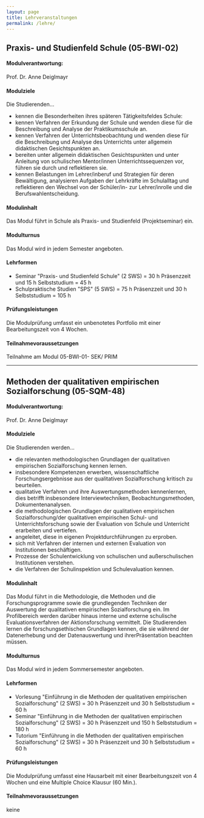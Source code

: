 ```yaml
---
layout: page
title: Lehrveranstaltungen
permalink: /lehre/
---
```

## Praxis- und Studienfeld Schule (05-BWI-02)

#### Modulverantwortung: 
Prof. Dr. Anne Deiglmayr 

#### Modulziele
Die Studierenden...
-	kennen die Besonderheiten ihres späteren Tätigkeitsfeldes Schule:
- kennen Verfahren der Erkundung der Schule und wenden diese für die Beschreibung und Analyse der Praktikumsschule an.
-	kennen Verfahren der Unterrichtsbeobachtung und wenden diese für die Beschreibung und Analyse des Unterrichts unter allgemein didaktischen Gesichtspunkten an.
-	bereiten unter allgemein didaktischen Gesichtspunkten und unter Anleitung von schulischen Mentor/innen Unterrichtssequenzen vor, führen sie durch und reflektieren sie.
-	kennen Belastungen im Lehrer/inberuf und Strategien für deren Bewältigung, analysieren  Aufgaben der Lehrkräfte im Schulalltag und reflektieren den Wechsel von der Schüler/in- zur Lehrer/inrolle und die Berufswahlentscheidung.

#### Modulinhalt
Das Modul führt in Schule als Praxis- und Studienfeld (Projektseminar) ein. 

#### Modulturnus
Das Modul wird in jedem Semester angeboten.

#### Lehrformen
- Seminar "Praxis- und Studienfeld Schule" (2 SWS) = 30 h Präsenzzeit und 15 h Selbststudium = 45 h  
- Schulpraktische Studien "SPS" (5 SWS) = 75 h Präsenzzeit und 30 h Selbststudium = 105 h

#### Prüfungsleistungen  
Die Modulprüfung umfasst ein unbenotetes Portfolio mit einer Bearbeitungszeit von 4 Wochen.

#### Teilnahmevoraussetzungen  
Teilnahme am Modul 05-BWI-01- SEK/ PRIM

***

## Methoden der qualitativen empirischen Sozialforschung (05-SQM-48)

#### Modulverantwortung: 
Prof. Dr. Anne Deiglmayr 

#### Modulziele
Die Studierenden werden...
- die relevanten methodologischen Grundlagen der qualitativen empirischen Sozialforschung kennen lernen. 
- insbesondere Kompetenzen erwerben, wissenschaftliche Forschungsergebnisse aus der qualitativen Sozialforschung kritisch zu beurteilen.
- qualitative Verfahren und ihre Auswertungsmethoden kennenlernen, dies betrifft insbesondere Interviewtechniken, Beobachtungsmethoden, Dokumentenanalysen.
- die methodologischen Grundlagen der qualitativen empirischen Sozialforschung/der qualitativen empirischen Schul- und Unterrichtsforschung sowie der Evaluation von Schule und Unterricht erarbeiten und vertiefen.
- angeleitet, diese in eigenen Projektdurchführungen zu erproben.
- sich mit Verfahren der internen und externen Evaluation von Institutionen beschäftigen.
- Prozesse der Schulentwicklung von schulischen und außerschulischen Institutionen verstehen. 
- die Verfahren der Schulinspektion und Schulevaluation kennen.

#### Modulinhalt
Das Modul führt in die Methodologie, die Methoden und die Forschungsprogramme sowie die grundlegenden Techniken der Auswertung der qualitativen empirischen Sozialforschung ein. Im Profilbereich werden darüber hinaus interne und externe schulische Evaluationsverfahren der Aktionsforschung vermittelt. Die Studierenden lernen die forschungsethischen Grundlagen kennen, die sie während der Datenerhebung und der Datenauswertung und ihrerPräsentation beachten müssen.

#### Modulturnus
Das Modul wird in jedem Sommersemester angeboten.

#### Lehrformen
- Vorlesung "Einführung in die Methoden der qualitativen empirischen Sozialforschung" (2 SWS) = 30 h Präsenzzeit und 30 h Selbststudium = 60 h
- Seminar "Einführung in die Methoden der qualitativen empirischen Sozialforschung" (2 SWS) = 30 h Präsenzzeit und 150 h Selbststudium = 180 h
- Tutorium "Einführung in die Methoden der qualitativen empirischen Sozialforschung" (2 SWS) = 30 h Präsenzzeit und 30 h Selbststudium = 60 h

#### Prüfungsleistungen  
Die Modulprüfung umfasst eine Hausarbeit mit einer Bearbeitungszeit von 4 Wochen und eine Multiple Choice Klausur (60 Min.).

#### Teilnahmevoraussetzungen  
keine


